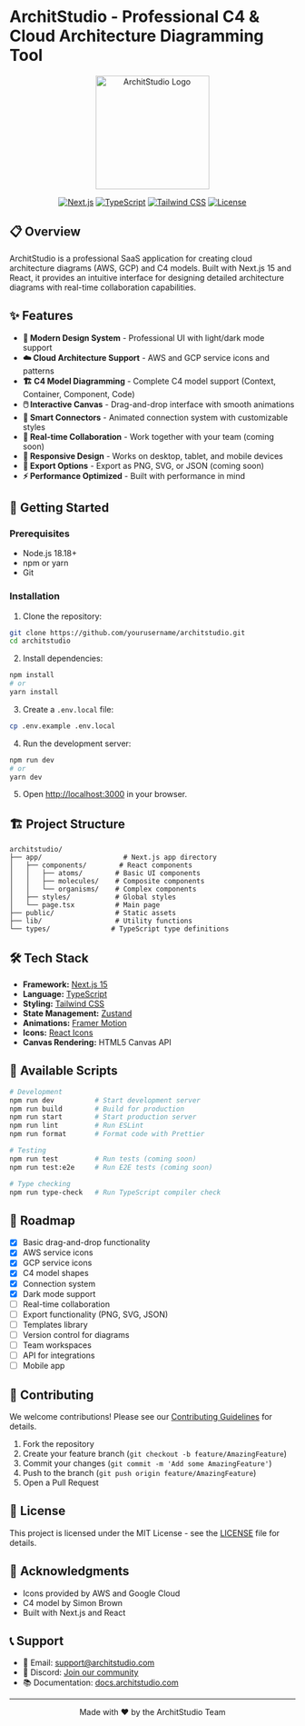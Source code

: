 # ArchitStudio - Professional C4 & Cloud Architecture Diagramming Tool

<div align="center">
  <img src="public/logo.png" alt="ArchitStudio Logo" width="200"/>
  
  [![Next.js](https://img.shields.io/badge/Next.js-15.3.1-black?logo=next.js)](https://nextjs.org/)
  [![TypeScript](https://img.shields.io/badge/TypeScript-5.3.3-blue?logo=typescript)](https://www.typescriptlang.org/)
  [![Tailwind CSS](https://img.shields.io/badge/Tailwind%20CSS-3.4.1-38B2AC?logo=tailwind-css)](https://tailwindcss.com/)
  [![License](https://img.shields.io/badge/license-MIT-green)](LICENSE)
</div>

## 📋 Overview

ArchitStudio is a professional SaaS application for creating cloud architecture diagrams (AWS, GCP) and C4 models. Built with Next.js 15 and React, it provides an intuitive interface for designing detailed architecture diagrams with real-time collaboration capabilities.

## ✨ Features

- **🎨 Modern Design System** - Professional UI with light/dark mode support
- **☁️ Cloud Architecture Support** - AWS and GCP service icons and patterns
- **🏗️ C4 Model Diagramming** - Complete C4 model support (Context, Container, Component, Code)
- **🖱️ Interactive Canvas** - Drag-and-drop interface with smooth animations
- **🔗 Smart Connectors** - Animated connection system with customizable styles
- **🔄 Real-time Collaboration** - Work together with your team (coming soon)
- **📱 Responsive Design** - Works on desktop, tablet, and mobile devices
- **💾 Export Options** - Export as PNG, SVG, or JSON (coming soon)
- **⚡ Performance Optimized** - Built with performance in mind

## 🚀 Getting Started

### Prerequisites

- Node.js 18.18+ 
- npm or yarn
- Git

### Installation

1. Clone the repository:
```bash
git clone https://github.com/yourusername/architstudio.git
cd architstudio
```

2. Install dependencies:
```bash
npm install
# or
yarn install
```

3. Create a `.env.local` file:
```bash
cp .env.example .env.local
```

4. Run the development server:
```bash
npm run dev
# or
yarn dev
```

5. Open [http://localhost:3000](http://localhost:3000) in your browser.

## 🏗️ Project Structure

```
architstudio/
├── app/                    # Next.js app directory
│   ├── components/        # React components
│   │   ├── atoms/        # Basic UI components
│   │   ├── molecules/    # Composite components
│   │   └── organisms/    # Complex components
│   ├── styles/           # Global styles
│   └── page.tsx          # Main page
├── public/               # Static assets
├── lib/                  # Utility functions
└── types/               # TypeScript type definitions
```

## 🛠️ Tech Stack

- **Framework:** [Next.js 15](https://nextjs.org/)
- **Language:** [TypeScript](https://www.typescriptlang.org/)
- **Styling:** [Tailwind CSS](https://tailwindcss.com/)
- **State Management:** [Zustand](https://github.com/pmndrs/zustand)
- **Animations:** [Framer Motion](https://www.framer.com/motion/)
- **Icons:** [React Icons](https://react-icons.github.io/react-icons/)
- **Canvas Rendering:** HTML5 Canvas API

## 📝 Available Scripts

```bash
# Development
npm run dev          # Start development server
npm run build        # Build for production
npm run start        # Start production server
npm run lint         # Run ESLint
npm run format       # Format code with Prettier

# Testing
npm run test         # Run tests (coming soon)
npm run test:e2e     # Run E2E tests (coming soon)

# Type checking
npm run type-check   # Run TypeScript compiler check
```

## 🎯 Roadmap

- [x] Basic drag-and-drop functionality
- [x] AWS service icons
- [x] GCP service icons
- [x] C4 model shapes
- [x] Connection system
- [x] Dark mode support
- [ ] Real-time collaboration
- [ ] Export functionality (PNG, SVG, JSON)
- [ ] Templates library
- [ ] Version control for diagrams
- [ ] Team workspaces
- [ ] API for integrations
- [ ] Mobile app

## 🤝 Contributing

We welcome contributions! Please see our [Contributing Guidelines](CONTRIBUTING.md) for details.

1. Fork the repository
2. Create your feature branch (`git checkout -b feature/AmazingFeature`)
3. Commit your changes (`git commit -m 'Add some AmazingFeature'`)
4. Push to the branch (`git push origin feature/AmazingFeature`)
5. Open a Pull Request

## 📄 License

This project is licensed under the MIT License - see the [LICENSE](LICENSE) file for details.

## 🙏 Acknowledgments

- Icons provided by AWS and Google Cloud
- C4 model by Simon Brown
- Built with Next.js and React

## 📞 Support

- 📧 Email: support@architstudio.com
- 💬 Discord: [Join our community](https://discord.gg/architstudio)
- 📚 Documentation: [docs.architstudio.com](https://docs.architstudio.com)

---

<div align="center">
  Made with ❤️ by the ArchitStudio Team
</div>
